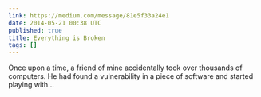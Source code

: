 ```yaml
---
link: https://medium.com/message/81e5f33a24e1
date: 2014-05-21 00:38 UTC
published: true
title: Everything is Broken
tags: []
---
```


Once upon a time, a friend of mine accidentally took over thousands of computers. He had found a vulnerability in a piece of software and started playing with…
